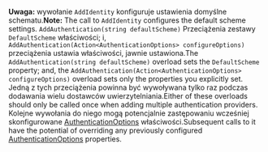 <span data-ttu-id="409d3-101">**Uwaga:** wywołanie `AddIdentity` konfiguruje ustawienia domyślne schematu.</span><span class="sxs-lookup"><span data-stu-id="409d3-101">**Note:** The call to `AddIdentity` configures the default scheme settings.</span></span> <span data-ttu-id="409d3-102">`AddAuthentication(string defaultScheme)` Przeciążenia zestawy `DefaultScheme` właściwości; i, `AddAuthentication(Action<AuthenticationOptions> configureOptions)` przeciążenia ustawia właściwości, jawnie ustawiona.</span><span class="sxs-lookup"><span data-stu-id="409d3-102">The `AddAuthentication(string defaultScheme)` overload sets the `DefaultScheme` property; and, the `AddAuthentication(Action<AuthenticationOptions> configureOptions)` overload sets only the properties you explicitly set.</span></span> <span data-ttu-id="409d3-103">Jedną z tych przeciążenia powinna być wywoływana tylko raz podczas dodawania wielu dostawców uwierzytelniania.</span><span class="sxs-lookup"><span data-stu-id="409d3-103">Either of these overloads should only be called once when adding multiple authentication providers.</span></span> <span data-ttu-id="409d3-104">Kolejne wywołania do niego mogą potencjalnie zastępowaniu wcześniej skonfigurowane [AuthenticationOptions](/dotnet/api/microsoft.aspnetcore.builder.authenticationoptions) właściwości.</span><span class="sxs-lookup"><span data-stu-id="409d3-104">Subsequent calls to it have the potential of overriding any previously configured [AuthenticationOptions](/dotnet/api/microsoft.aspnetcore.builder.authenticationoptions) properties.</span></span>